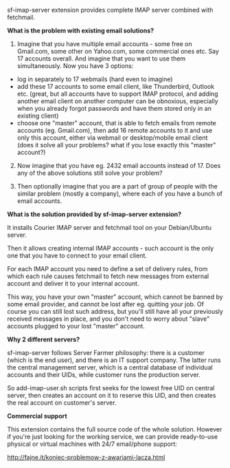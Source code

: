 sf-imap-server extension provides complete IMAP server combined with fetchmail.

**What is the problem with existing email solutions?**

1. Imagine that you have multiple email accounts - some free on Gmail.com, some
   other on Yahoo.com, some commercial ones etc. Say 17 accounts overall. And
   imagine that you want to use them simultaneously. Now you have 3 options:

- log in separately to 17 webmails (hard even to imagine)
- add these 17 accounts to some email client, like Thunderbird, Outlook etc.
  (great, but all accounts have to support IMAP protocol, and adding another
  email client on another computer can be obnoxious, especially when you
  already forgot passwords and have them stored only in an existing client)
- choose one "master" account, that is able to fetch emails from remote
  accounts (eg. Gmail.com), then add 16 remote accounts to it and use only
  this account, either via webmail or desktop/mobile email client (does it
  solve all your problems? what if you lose exactly this "master" account?)

2. Now imagine that you have eg. 2432 email accounts instead of 17. Does any
   of the above solutions still solve your problem?

3. Then optionally imagine that you are a part of group of people with the
   similar problem (mostly a company), where each of you have a bunch of email
   accounts.

**What is the solution provided by sf-imap-server extension?**

It installs Courier IMAP server and fetchmail tool on your Debian/Ubuntu server.

Then it allows creating internal IMAP accounts - such account is the only one
that you have to connect to your email client.

For each IMAP account you need to define a set of delivery rules, from which
each rule causes fetchmail to fetch new messages from external account and
deliver it to your internal account.

This way, you have your own "master" account, which cannot be banned by some
email provider, and cannot be lost after eg. quitting your job. Of course you
can still lost such address, but you'll still have all your previously received
messages in place, and you don't need to worry about "slave" accounts plugged
to your lost "master" account.

**Why 2 different servers?**

sf-imap-server follows Server Farmer philosophy: there is a customer (which is
the end user), and there is an IT support company. The latter runs the central
management server, which is a central database of individual accounts and their
UIDs, while customer runs the production server.

So add-imap-user.sh scripts first seeks for the lowest free UID on central
server, then creates an account on it to reserve this UID, and then creates
the real account on customer's server.

**Commercial support**

This extension contains the full source code of the whole solution. However
if you're just looking for the working service, we can provide ready-to-use
physical or virtual machines with 24/7 email/phone support:

http://fajne.it/koniec-problemow-z-awariami-lacza.html
